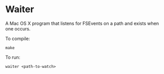 # Waiter

A Mac OS X program that listens for FSEvents on a path and exists when one occurs.

To compile:

    make

To run:

    waiter <path-to-watch>

